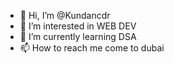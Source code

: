 - 👋 Hi, I’m @Kundancdr
- 👀 I’m interested in WEB DEV
- 🌱 I’m currently learning DSA
- 📫 How to reach me come to dubai

<!---
Kundancdr/Kundancdr is a ✨ special ✨ repository because its `README.md` (this file) appears on your GitHub profile.
You can click the Preview link to take a look at your changes.
--->
